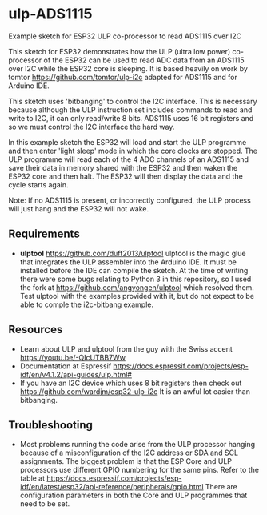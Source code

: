 # ulp-ADS1115
Example sketch for ESP32 ULP co-processor to read ADS1115 over I2C

This sketch for ESP32 demonstrates how the ULP (ultra low power) co-processor of the ESP32 can be used to read ADC data from an ADS1115 over I2C while the ESP32 core is sleeping. It is based heavily on work by  tomtor https://github.com/tomtor/ulp-i2c  adapted for ADS1115 and for Arduino IDE.

This sketch uses 'bitbanging' to control the I2C interface. This is necessary because although the ULP instruction set includes commands to read and write to I2C, it can only read/write 8 bits.  ADS1115 uses 16 bit registers and so we must control the I2C interface the hard way.

In this example sketch the ESP32 will load and start the ULP programme and then enter 'light sleep' mode in which the core clocks are stopped.
The ULP programme will read each of the 4 ADC channels of an ADS1115 and save their data in memory shared with the ESP32 and then waken the ESP32 core and then halt. The ESP32 will then display the data and the cycle starts again.

Note: If no ADS1115 is present, or incorrectly configured, the ULP process will just hang and the ESP32 will not wake.


## Requirements
* <strong>ulptool</strong>  https://github.com/duff2013/ulptool  ulptool is the magic glue that integrates the ULP assembler into the Arduino IDE. It must be installed before the IDE can compile the sketch.  At the time of writing there were some bugs relating to Python 3 in this repository, so I used the fork at https://github.com/angyongen/ulptool  which resolved them.  Test ulptool with the examples provided with it, but do not expect to be able to comple the i2c-bitbang example.

## Resources
* Learn about ULP and ulptool from the guy with the Swiss accent https://youtu.be/-QIcUTBB7Ww
* Documentation at Espressif https://docs.espressif.com/projects/esp-idf/en/v4.1.2/api-guides/ulp.html#
* If you have an I2C device which uses 8 bit registers then check out https://github.com/wardjm/esp32-ulp-i2c It is an awful lot easier than bitbanging.

## Troubleshooting
* Most problems running the code arise from the ULP processor hanging because of a misconfiguration of the I2C address or SDA and SCL assignments. The biggest problem is that the ESP Core and ULP processors use different GPIO numbering for the same pins. Refer to the table at https://docs.espressif.com/projects/esp-idf/en/latest/esp32/api-reference/peripherals/gpio.html There are configuration parameters in both the Core and ULP programmes that need to be set.
